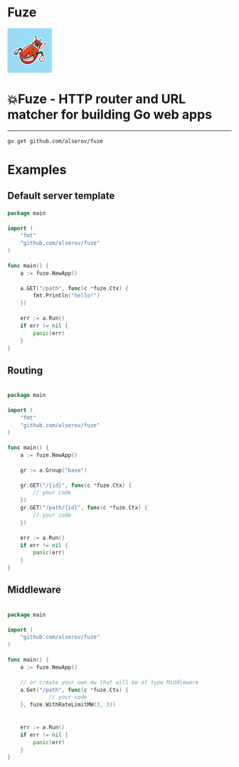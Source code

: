 # Fuze 

<div>
    <img src="docs/fuze.jpg" alt="drawing" style="height:100px;"/>
    <h1>💥Fuze - HTTP router and URL matcher for building Go web apps</h1>
</div>

--------

```sh
go get github.com/alserov/fuze
```

# Examples

## Default server template

```go
package main

import (
	"fmt"
	"github.com/alserov/fuze"
)

func main() {
	a := fuze.NewApp()

	a.GET("/path", func(c *fuze.Ctx) {
		fmt.Println("hello!")
	})

	err := a.Run()
	if err != nil {
		panic(err)
	}
}
 ```  

## Routing

```go

package main

import (
	"fmt"
	"github.com/alserov/fuze"
)

func main() {
	a := fuze.NewApp()

	gr := a.Group("base")

	gr.GET("/{id}", func(c *fuze.Ctx) {
		// your code
	})
	gr.GET("/path/{id}", func(c *fuze.Ctx) {
		// your code
	})

	err := a.Run()
	if err != nil {
		panic(err)
	}
}

```

## Middleware

```go

package main

import (
	"github.com/alserov/fuze"
)

func main() {
	a := fuze.NewApp()

	// or create your own mw that will be of type Middleware
	a.Get("/path", func(c *fuze.Ctx) {
             // your code
	}, fuze.WithRateLimitMW(3, 3))


	err := a.Run()
	if err != nil {
		panic(err)
	}
}

```
